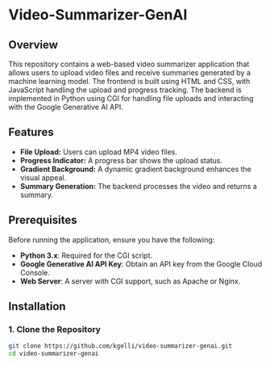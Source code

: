 # Video-Summarizer-GenAI

## Overview

This repository contains a web-based video summarizer application that allows users to upload video files and receive summaries generated by a machine learning model. The frontend is built using HTML and CSS, with JavaScript handling the upload and progress tracking. The backend is implemented in Python using CGI for handling file uploads and interacting with the Google Generative AI API.

## Features

- **File Upload:** Users can upload MP4 video files.
- **Progress Indicator:** A progress bar shows the upload status.
- **Gradient Background:** A dynamic gradient background enhances the visual appeal.
- **Summary Generation:** The backend processes the video and returns a summary.

## Prerequisites

Before running the application, ensure you have the following:

- **Python 3.x**: Required for the CGI script.
- **Google Generative AI API Key**: Obtain an API key from the Google Cloud Console.
- **Web Server**: A server with CGI support, such as Apache or Nginx.

## Installation

### 1. Clone the Repository

```bash
git clone https://github.com/kgelli/video-summarizer-genai.git
cd video-summarizer-genai
